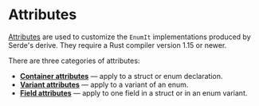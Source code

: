 # Attributes

[Attributes] are used to customize the `EnumIt`
implementations produced by Serde's derive. They require a Rust compiler version
1.15 or newer.

[Attributes]: https://doc.rust-lang.org/book/attributes.html

There are three categories of attributes:

- [**Container attributes**] — apply to a struct or enum declaration.
- [**Variant attributes**] — apply to a variant of an enum.
- [**Field attributes**] — apply to one field in a struct or in an enum variant.

[**Container attributes**]: container-attrs.md
[**Variant attributes**]: variant-attrs.md
[**Field attributes**]: field-attrs.md
